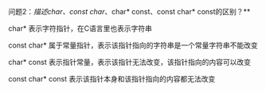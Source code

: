 问题2：**描述char*、const char*、char* const、const char* const的区别？**

char* 表示字符指针，在C语言里也表示字符串

const char* 属于常量指针，表示该指针指向的字符串是一个常量字符串不能改变

char* const 表示指针常量，表示该指针无法改变，该指针指向的内容可以改变

const char* const 表示该指针本身和该指针指向的内容都无法改变


